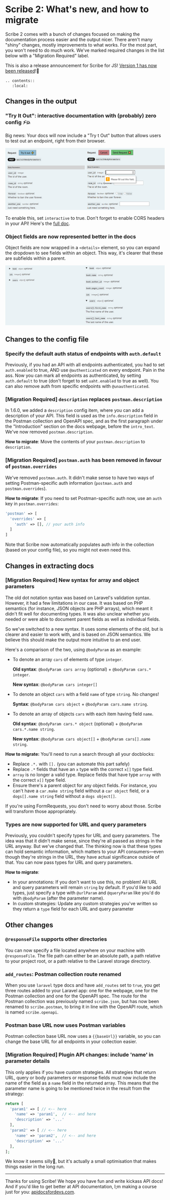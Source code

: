 # Scribe 2: What's new, and how to migrate

Scribe 2 comes with a bunch of changes focused on making the documentation process easier and the output nicer. There aren't many "shiny" changes, mostly improvements to what works. For the most part, you won't need to do much work. We've marked required changes in the list below with a "Migration Required" label.

This is also a release announcement for Scribe for JS! [Version 1 has now been released]()!🎉 

```eval_rst
.. contents:: 
   :local:
```

## Changes in the output 

### "Try It Out": interactive documentation with (probably) zero config ⚡💥
Big news: Your docs will now include a "Try t Out" button that allows users to test out an endpoint, right from their browser.

![](./images/tryitout-button.jpg)

To enable this, set `interactive` to true. Don't forget to enable CORS headers in your API! Here's the [full doc](./generating-documentation.html#configuring-interactive-documentation).

### Object fields are now represented better in the docs
Object fields are now wrapped in a `<details>` element, so you can expand the dropdown to see fields within an object. This way, it's clearer that these are subfields within a parent.

![](./images/object-fields.jpg)


## Changes to the config file
   
### Specify the default auth status of endpoints with `auth.default`
Previously, if you had an API with all endpoints authenticated, you had to set `auth.enabled` to true, AND use `@authenticated` on every endpoint. Pain in the ass. Now you can mark all endpoints as authenticated, by setting `auth.default` to true (don't forget to set `uaht.enabled` to true as well). You can also remove auth from specific endpoints with `@unauthenticated`.
   
### [Migration Required] `description` replaces `postman.description`
In 1.6.0, we added a `description` config item, where you can add a description of your API. This field is used as the `info.description` field in the Postman collection and OpenAPI spec, and as the first paragraph under the "Introduction" section on the docs webpage, before the `intro_text`. We've now removed `postman.description`.

**How to migrate**: Move the contents of your `postman.description` to `description`.

### [Migration Required] `postman.auth` has been removed in favour of `postman.overrides`
We've removed `postman.auth`. It didn't make sense to have two ways of setting Postman-specific auth information (`postman.auth` and `postman.overrides`).

**How to migrate**: If you need to set Postman-specific auth now, use an `auth` key in `postman.overrides`:

```php
'postman' => [
  'overrides' => [
    'auth' => [], // your auth info
  ]
]
```

Note that Scribe now automatically populates auth info in the collection (based on your config file), so you might not even need this.

## Changes in extracting docs
### [Migration Required] New syntax for array and object parameters
The old dot notation syntax was based on Laravel's validation syntax. However, it had a few limitations in our case. It was based on PHP semantics (for instance, JSON objects are PHP arrays), which meant it didn't fit well for documenting types. It was also unclear whether you needed or were able to document parent fields as well as individual fields.

So we've switched to a new syntax. It uses some elements of the old, but is clearer and easier to work with, and is based on JSON semantics. We believe this should make the output more intuitive to an end user.

Here's a comparison of the two, using `@bodyParam` as an example:

- To denote an array `cars` of elements of type `integer`.
  
  **Old syntax**: `@bodyParam cars array` (optional) + `@bodyParam cars.* integer`.
  
  **New syntax**: `@bodyParam cars integer[]`
  
- To denote an object `cars` with a field `name` of type `string`. No changes!
  
  **Syntax**: `@bodyParam cars object` + `@bodyParam cars.name string`.
  
- To denote an array of objects `cars` with each item having field `name`.
  
  **Old syntax**: `@bodyParam cars.* object` (optional) + `@bodyParam cars.*.name string`.
  
  **New syntax**: `@bodyParam cars object[]` + `@bodyParam cars[].name string`.

**How to migrate:**
You'll need to run a search through all your docblocks:
- Replace `.*.` with `[].` (you can automate this part safely)
- Replace `.*` fields that have an `x` type with the correct `x[]` type field. 
- `array` is no longer a valid type. Replace fields that have type `array` with the correct `x[]` type field.
- Ensure there's a parent object for any object fields. For instance, you can't have a `car.make string` field without a `car object` field, or a  `dogs[].name string` field without a `dogs object[]`.

If you're using FormRequests, you don't need to worry about those. Scribe will transform those appropriately.

### Types are now supported for URL and query parameters
Previously, you couldn't specify types for URL and query parameters. The idea was that it didn't make sense, since they're all passed as strings in the URL anyway. But we've changed that. The thinking now is that these types can hold semantic information, which matters to your API consumers—even though they're strings in the URL, they have actual significance outside of that. You can now pass types for URL and query parameters.

**How to migrate**:
- In your annotations: If you don't want to use this, no problem! All URL and query parameters will remain `string` by default. If you'd like to add types, just specify a type with `@urlParam` and `@queryParam` like you'd do with `@bodyParam` (after the parameter name).
- In custom strategies: Update any custom strategies you've written so they return a `type` field for each URL and query parameter

## Other changes
### `@responseFile` supports other directories
You can now specify a file located anywhere on your machine with `@responseFile`. The file path can either be an absolute path, a path relative to your project root, or a path relative to the Laravel storage directory.

### `add_routes`: Postman collection route renamed
When you use `laravel` type docs and have `add_routes` set to `true`, you get three routes added to your Laravel app: one for the webpage, one for the Postman collection and one for the OpenAPI spec. The route for the Postman collection was previously named `scribe.json`, but has now been renamed to `scribe.postman`, to bring it in line with the OpenAPI route, which is named `scribe.openapi`.

### Postman base URL now uses Postman variables
Postman collection base URL now uses a `{{baseUrl}}` variable, so you can change the base URL for all endpoints in your collection easier.

### [Migration Required] Plugin API changes: include 'name' in parameter details
This only applies if you have custom strategies. All strategies that return URL, query or body parameters or response fields must now include the name of the field as a `name` field in the returned array. This means that the parameter name is going to be mentioned twice in the result from the strategy:

```php
return [
  'param1' => [ // <-- here
    'name' => 'param1',  // <-- and here
    'description' => '...'
  ],
  'param2' => [ // <-- here
    'name' => 'param2',  // <-- and here
    'description' => '...'
  ],
];
```

We know it seems silly🙂, but it's actually a small optimisation that makes things easier in the long run.

<hr>

Thanks for using Scribe! We hope you have fun and write kickass API docs! And if you'd like to get better at API documentation, I;m making a course just for you: [apidocsfordevs.com](https://apidocsfordevs.com).
